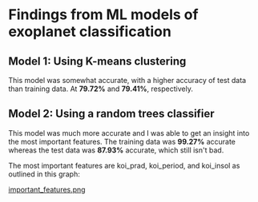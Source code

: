 # Findings from ML models of exoplanet classification

## Model 1: Using K-means clustering

This model was somewhat accurate, with a higher accuracy of test data than training data. At **79.72%** and **79.41%**, respectively.

## Model 2: Using a random trees classifier

This model was much more accurate and I was able to get an insight into the most important features. The training data was **99.27%** accurate whereas the test data was **87.93%** accurate, which still isn't bad.

The most important features are koi_prad, koi_period, and koi_insol as outlined in this graph:

[important_features.png](Images/important_features.png)